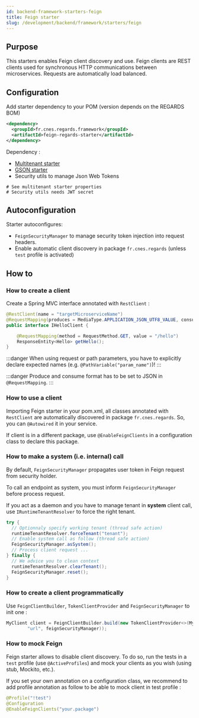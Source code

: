 ```yaml
---
id: backend-framework-starters-feign
title: Feign starter
slug: /development/backend/framework/starters/feign
---
```



## Purpose

This starters enables Feign client discovery and use. Feign clients are REST clients used for synchronous HTTP communications between microservices. Requests are automatically load balanced.

## Configuration

Add starter dependency to your POM (version depends on the REGARDS BOM)

```xml
<dependency>
  <groupId>fr.cnes.regards.framework</groupId>
  <artifactId>feign-regards-starter</artifactId>
</dependency>
```

Dependency :

* [Multitenant starter](multitenant)
* [GSON starter](gson)
* Security utils to manage Json Web Tokens

```properties
# See multitenant starter properties
# Security utils needs JWT secret
```

## Autoconfiguration

Starter autoconfigures:

* `FeignSecurityManager` to manage security token injection into request headers.
* Enable automatic client discovery in package `fr.cnes.regards` (unless `test` profile is activated)

## How to

### How to create a client

Create a Spring MVC interface annotated with `RestClient` :

```java
@RestClient(name = "targetMicroserviceName")
@RequestMapping(produces = MediaType.APPLICATION_JSON_UTF8_VALUE, consumes = MediaType.APPLICATION_JSON_UTF8_VALUE)
public interface IHelloClient {

    @RequestMapping(method = RequestMethod.GET, value = "/hello")
    ResponseEntity<Hello> getHello();
}
```

:::danger
When using request or path parameters, you have to explicitly declare expected names (e.g. `@PathVariable("param_name")`)!
:::

:::danger
Produce and consume format has to be set to JSON in `@RequestMapping`.
:::

### How to use a client

Importing Feign starter in your pom.xml, all classes annotated with `RestClient` are automatically discovered in package `fr.cnes.regards`.
So, you can `@Autowired` it in your service.

If client is in a different package, use `@EnableFeignClients` in a configuration class to declare this package.

### How to make a system (i.e. internal) call

By default, `FeignSecurityManager` propagates user token in Feign request from security holder.

To call an endpoint as system, you must inform `FeignSecurityManager` before process request.

If you act as a daemon and you have to manage tenant in **system** client call, use `IRuntimeTenantResolver` to force the right tenant.

```java
try {
  // Optionnaly specify working tenant (thread safe action)
  runtimeTenantResolver.forceTenant("tenant");
  // Enable system call as follow (thread safe action)
  FeignSecurityManager.asSystem();
  // Process client request ...
} finally {
  // We advice you to clean context
  runtimeTenantResolver.clearTenant();
  FeignSecurityManager.reset();
}
```

### How to create a client programmatically

Use `FeignClientBuilder`, `TokenClientProvider` and `FeignSecurityManager` to init one :

```java
MyClient client = FeignClientBuilder.build(new TokenClientProvider<>(MyClient.class,
        "url", feignSecurityManager));
```

### How to mock Feign

Feign starter allows to disable client discovery. To do so, run the tests in a `test` profile (use `@ActiveProfiles`) and mock your clients as you wish (using stub, Mockito, etc.).

If you set your own annotation on a configuration class, we recommend to add profile annotation as follow to be able to mock client in test profile :

```java
@Profile("!test")
@Configuration
@EnableFeignClients("your.package")
```
